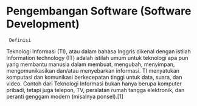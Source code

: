 # Pengembangan Software (Software Development)

<code> Definisi                                                                                                                    </code> 

Teknologi Informasi (TI), atau dalam bahasa Inggris dikenal dengan istilah Information technology (IT) adalah istilah umum untuk teknologi apa pun yang membantu manusia dalam membuat, mengubah, menyimpan, mengomunikasikan dan/atau menyebarkan informasi. TI menyatukan komputasi dan komunikasi berkecepatan tinggi untuk data, suara, dan video. Contoh dari Teknologi Informasi bukan hanya berupa komputer pribadi, tetapi juga telepon, TV, peralatan rumah tangga elektronik, dan peranti genggam modern (misalnya ponsel).[1]
